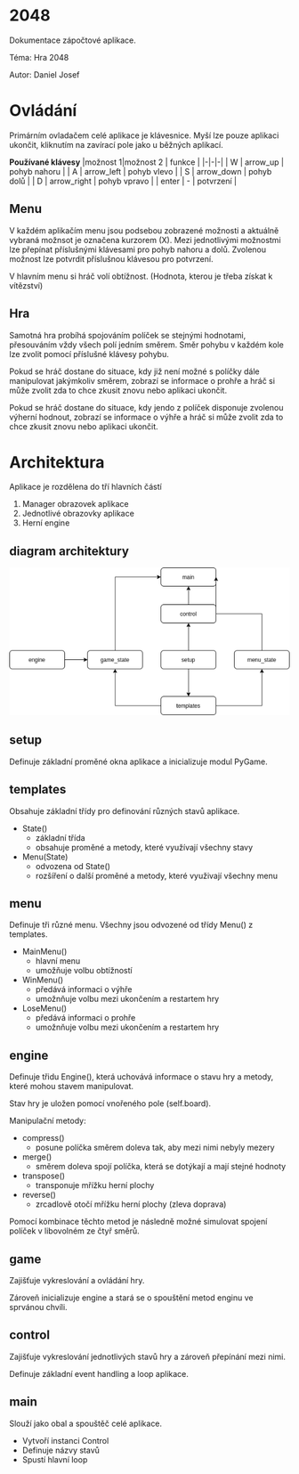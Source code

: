 # 2048

Dokumentace zápočtové aplikace.

Téma: Hra 2048

Autor: Daniel Josef

# Ovládání

Primárním ovladačem celé aplikace je klávesnice. Myší lze pouze aplikaci ukončit, kliknutím na zavírací pole jako u běžných aplikací.

**Používané klávesy**
|možnost 1|možnost 2 | funkce |
|-|-|-|
| W | arrow_up | pohyb nahoru |
| A | arrow_left | pohyb vlevo |
| S | arrow_down | pohyb dolů |
| D | arrow_right | pohyb vpravo |
| enter | - | potvrzení |

## Menu

V každém aplikačím menu jsou podsebou zobrazené možnosti a aktuálně vybraná možnsot je označena kurzorem (X). Mezi jednotlivými možnostmi lze přepínat příslušnými klávesami pro pohyb nahoru a dolů. Zvolenou možnost lze potvrdit příslušnou klávesou pro potvrzení.

V hlavním menu si hráč volí obtížnost. (Hodnota, kterou je třeba získat k vítězství)

## Hra

Samotná hra probíhá spojováním políček se stejnými hodnotami, přesouváním vždy všech polí jedním směrem. Směr pohybu v každém kole lze zvolit pomocí příslušné klávesy pohybu.

Pokud se hráč dostane do situace, kdy již není možné s políčky dále manipulovat jakýmkoliv směrem, zobrazí se informace o prohře a hráč si může zvolit zda to chce zkusit znovu nebo aplikaci ukončit.

Pokud se hráč dostane do situace, kdy jendo z políček disponuje zvolenou výherní hodnout, zobrazí se informace o výhře a hráč si může zvolit zda to chce zkusit znovu nebo aplikaci ukončit.

# Architektura

Aplikace je rozdělena do tří hlavních částí

1.  Manager obrazovek aplikace
2.  Jednotlivé obrazovky aplikace
3.  Herní engine

## diagram architektury

![diagram](./architecture.png)

## setup

Definuje základní proměné okna aplikace a inicializuje modul PyGame.

## templates

Obsahuje základní třídy pro definování různých stavů aplikace.

- State()
  - základní třída
  - obsahuje proměné a metody, které využívají všechny stavy
- Menu(State)
  - odvozena od State()
  - rozšíření o další proměné a metody, které využivají všechny menu

## menu

Definuje tři různé menu. Všechny jsou odvozené od třídy Menu() z templates.

- MainMenu()
  - hlavní menu
  - umožňuje volbu obtížností
- WinMenu()
  - předává informaci o výhře
  - umožnňuje volbu mezi ukončením a restartem hry
- LoseMenu()
  - předává informaci o prohře
  - umožnňuje volbu mezi ukončením a restartem hry

## engine

Definuje třidu Engine(), která uchovává informace o stavu hry a metody, které mohou stavem manipulovat.

Stav hry je uložen pomocí vnořeného pole (self.board).

Manipulační metody:

- compress()
  - posune políčka směrem doleva tak, aby mezi nimi nebyly mezery
- merge()
  - směrem doleva spojí políčka, která se dotýkají a mají stejné hodnoty
- transpose()
  - transponuje mřížku herní plochy
- reverse()
  - zrcadlově otočí mřížku herní plochy (zleva doprava)

Pomocí kombinace těchto metod je následně možné simulovat spojení políček v libovolném ze čtyř směrů.

## game

Zajišťuje vykreslování a ovládání hry.

Zároveň inicializuje engine a stará se o spouštění metod enginu ve sprvánou chvíli.

## control

Zajišťuje vykreslování jednotlivých stavů hry a zároveň přepínání mezi nimi.

Definuje základní event handling a loop aplikace.

## main

Slouží jako obal a spouštěč celé aplikace.

- Vytvoří instanci Control
- Definuje názvy stavů
- Spustí hlavní loop
